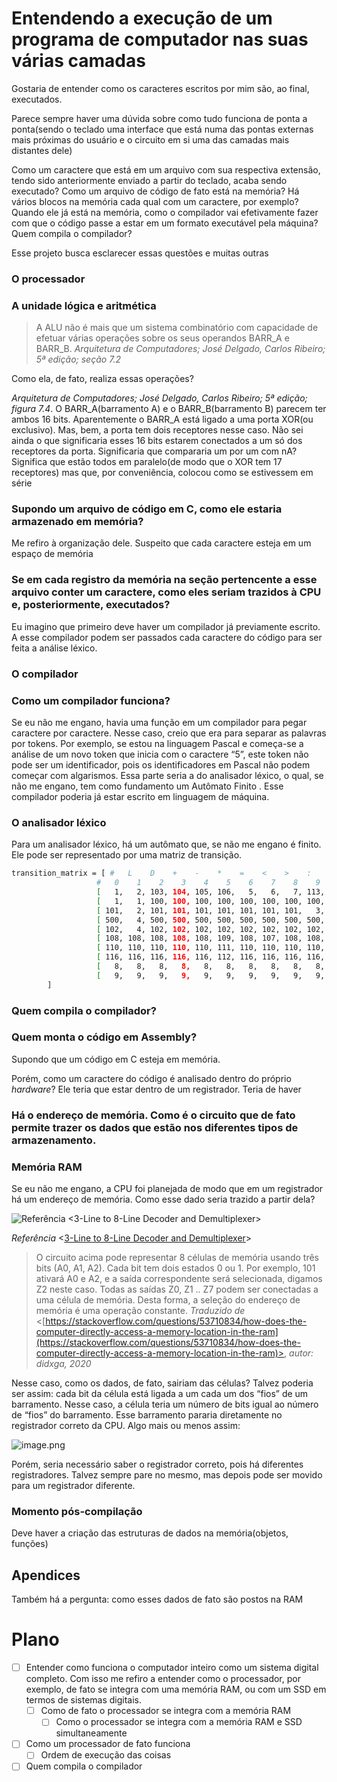 # Entendendo a execução de um programa de computador nas suas várias camadas

Gostaria de entender como os caracteres escritos por mim são, ao final, executados. 

Parece sempre haver uma dúvida sobre como tudo funciona de ponta a ponta(sendo o teclado uma interface que está numa das pontas externas mais próximas do usuário e o circuito em si uma das camadas mais distantes dele)

Como um caractere que está em um arquivo com sua respectiva extensão, tendo sido anteriormente enviado a partir do teclado, acaba sendo executado? Como um arquivo de código de fato está na memória? Há vários blocos na memória cada qual com um caractere, por exemplo? Quando ele já está na memória, como o compilador vai efetivamente fazer com que o código passe a estar em um formato executável pela máquina? Quem compila o compilador?

Esse projeto busca esclarecer essas questões e muitas outras

### O processador

### A unidade lógica e aritmética

> A ALU não é mais que um sistema combinatório com capacidade de efetuar várias operações sobre os seus operandos BARR_A e BARR_B. *Arquitetura de Computadores; José Delgado, Carlos Ribeiro; 5ª edição; seção 7.2*
> 

Como ela, de fato, realiza essas operações?

*Arquitetura de Computadores; José Delgado, Carlos Ribeiro; 5ª edição; figura 7.4*. O BARR_A(barramento A) e o BARR_B(barramento B) parecem ter ambos 16 bits. Aparentemente o BARR_A está ligado a uma porta XOR(ou exclusivo). Mas, bem, a porta tem dois receptores nesse caso. Não sei ainda o que significaria esses 16 bits estarem conectados a um só dos receptores da porta. Significaria que compararia um por um com nA? Significa que estão todos em paralelo(de modo que o XOR tem 17 receptores) mas que, por conveniência, colocou como se estivessem em série 

### Supondo um arquivo de código em C, como ele estaria armazenado em memória?

Me refiro à organização dele. Suspeito que cada caractere esteja em um espaço de memória

### Se em cada registro da memória na seção pertencente a esse arquivo conter um caractere, como eles seriam trazidos à CPU e, posteriormente, executados?

Eu imagino que primeiro deve haver um compilador já previamente escrito. A esse compilador podem ser passados cada caractere do código para ser feita a análise léxico. 

### O compilador

### Como um compilador funciona?

Se eu não me engano, havia uma função em um compilador para pegar caractere por caractere. Nesse caso, creio que era para separar as palavras por tokens. Por exemplo, se estou na linguagem Pascal e começa-se a análise de um novo token que inicia com o caractere “5”, este token não pode ser um identificador, pois os identificadores em Pascal não podem começar com algarismos. Essa parte seria a do analisador léxico, o qual, se não me engano, tem como fundamento um Autômato Finito . Esse compilador poderia já estar escrito em linguagem de máquina.

### O analisador léxico

Para um analisador léxico, há um autômato que, se não me engano é finito. Ele pode ser representado por uma matriz de transição.

```bash
transition_matrix = [ #   L    D    +    -    *    =    <    >    :    .    ,    ;    (    )    {    }    "    %   EB  EOL   NL  TAB  EOF   oc
                   #   0    1    2    3    4    5    6    7    8    9   10   11   12   13   14   15   16   17   18   19   20   21   22   23
                   [   1,   2, 103, 104, 105, 106,   5,   6,   7, 113, 114, 115, 117, 118,   8, 503,   9, 120,   0,   0,   0,   0,   0, 504], # 0
                   [   1,   1, 100, 100, 100, 100, 100, 100, 100, 100, 100, 100, 100, 100, 100, 100, 100, 100, 100, 100, 100, 100, 100, 100], # 1
                   [ 101,   2, 101, 101, 101, 101, 101, 101, 101,   3, 101, 101, 101, 101, 101, 101, 101, 101, 101, 101, 101, 101, 101 ,101], # 2
                   [ 500,   4, 500, 500, 500, 500, 500, 500, 500, 500, 500, 500, 500, 500, 500, 500, 500, 500, 500, 500, 500, 500, 500, 500], # 3
                   [ 102,   4, 102, 102, 102, 102, 102, 102, 102, 102, 102, 102, 102, 102, 102, 102, 102, 102, 102, 102, 102, 102, 102, 102], # 4
                   [ 108, 108, 108, 108, 108, 109, 108, 107, 108, 108, 108, 108, 108, 108, 108, 108, 108, 108, 108, 108, 108, 108, 108, 108], # 5
                   [ 110, 110, 110, 110, 110, 111, 110, 110, 110, 110, 110, 110, 110, 110, 110, 110, 110, 110, 110, 110, 110, 110, 110, 110], # 6
                   [ 116, 116, 116, 116, 116, 112, 116, 116, 116, 116, 116, 116, 116, 116, 116, 116, 116, 116, 116, 116, 116, 116, 116, 116], # 7
                   [   8,   8,   8,   8,   8,   8,   8,   8,   8,   8,   8,   8,   8,   8,   8,   0,   8,   8,   8,   8,   8,   8, 501,   8], # 8
                   [   9,   9,   9,   9,   9,   9,   9,   9,   9,   9,   9,   9,   9,   9,   9,   9, 119,   9,   9, 502,   9,   9, 501,   9]  # 9
        ]
```

### Quem compila o compilador?

### Quem monta o código em Assembly?

Supondo que um código em C esteja em memória.  

Porém, como um caractere do código é analisado dentro do próprio *hardware*? Ele teria que estar dentro de um registrador. Teria de haver

### Há o endereço de memória. Como é o circuito que de fato permite trazer os dados que estão nos diferentes tipos de armazenamento.

### Memória RAM

Se eu não me engano, a CPU foi planejada de modo que em um registrador há um endereço de memória. Como esse dado seria trazido a partir dela? 

![*Referência* <[3-Line to 8-Line Decoder and Demultiplexer](https://www.elprocus.com/designing-3-line-to-8-line-decoder-demultiplexer/)>](Entendendo%20a%20execuc%CC%A7a%CC%83o%20de%20um%20programa%20de%20computad%2014b5d34d068d80c5b6b5c8f66684a33d/image.png)

*Referência* <[3-Line to 8-Line Decoder and Demultiplexer](https://www.elprocus.com/designing-3-line-to-8-line-decoder-demultiplexer/)>

> O circuito acima pode representar 8 células de memória usando três bits (A0, A1, A2). Cada bit tem dois estados 0 ou 1. Por exemplo, 101 ativará A0 e A2, e a saída correspondente será selecionada, digamos Z2 neste caso. Todas as saídas Z0, Z1 .. Z7 podem ser conectadas a uma célula de memória. Desta forma, a seleção do endereço de memória é uma operação constante. *Traduzido de* <[https://stackoverflow.com/questions/53710834/how-does-the-computer-directly-access-a-memory-location-in-the-ram](https://stackoverflow.com/questions/53710834/how-does-the-computer-directly-access-a-memory-location-in-the-ram)>, *autor: didxga, 2020*
> 

Nesse caso, como os dados, de fato, sairiam das células? Talvez poderia ser assim: cada bit da célula está ligada a um cada um dos “fios” de um barramento. Nesse caso, a célula teria um número de bits igual ao número de “fios” do barramento. Esse barramento pararia diretamente no registrador correto da CPU. Algo mais ou menos assim:

![image.png](Entendendo%20a%20execuc%CC%A7a%CC%83o%20de%20um%20programa%20de%20computad%2014b5d34d068d80c5b6b5c8f66684a33d/image%201.png)

Porém, seria necessário saber o registrador correto, pois há diferentes registradores. Talvez sempre pare no mesmo, mas depois pode ser movido para um registrador diferente.

### Momento pós-compilação

Deve haver a criação das estruturas de dados na memória(objetos, funções)

## Apendices

Também há a pergunta: como esses dados de fato são postos na RAM

# Plano

- [ ]  Entender como funciona o computador inteiro como um sistema digital completo. Com isso me refiro a entender como o processador, por exemplo, de fato se integra com uma memória RAM, ou com um SSD em termos de sistemas digitais.
    - [ ]  Como de fato o processador se integra com a memória RAM
        - [ ]  Como o processador se integra com a memória RAM e SSD simultaneamente
- [ ]  Como um processador de fato funciona
    - [ ]  Ordem de execução das coisas
- [ ]  Quem compila o compilador
